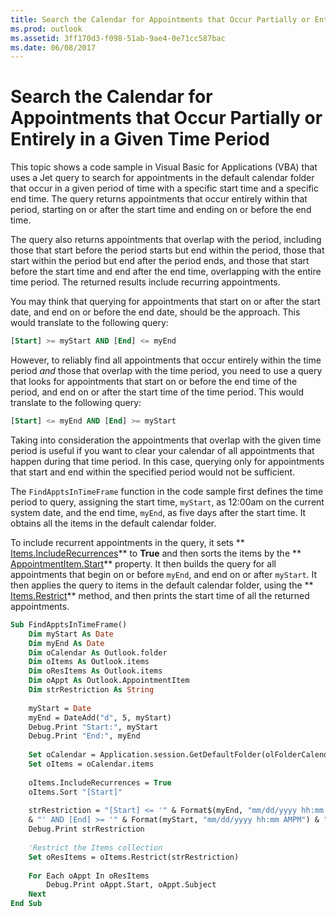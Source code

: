 ```yaml
---
title: Search the Calendar for Appointments that Occur Partially or Entirely in a Given Time Period
ms.prod: outlook
ms.assetid: 3ff170d3-f098-51ab-9ae4-0e71cc587bac
ms.date: 06/08/2017
---
```



# Search the Calendar for Appointments that Occur Partially or Entirely in a Given Time Period

This topic shows a code sample in Visual Basic for Applications (VBA) that uses a Jet query to search for appointments in the default calendar folder that occur in a given period of time with a specific start time and a specific end time. The query returns appointments that occur entirely within that period, starting on or after the start time and ending on or before the end time. 

The query also returns appointments that overlap with the period, including those that start before the period starts but end within the period, those that start within the period but end after the period ends, and those that start before the start time and end after the end time, overlapping with the entire time period. The returned results include recurring appointments.

You may think that querying for appointments that start on or after the start date, and end on or before the end date, should be the approach. This would translate to the following query:



```sql
[Start] >= myStart AND [End] <= myEnd
```

However, to reliably find all appointments that occur entirely within the time period  _and_ those that overlap with the time period, you need to use a query that looks for appointments that start on or before the end time of the period, and end on or after the start time of the time period. This would translate to the following query:



```sql
[Start] <= myEnd AND [End] >= myStart
```

Taking into consideration the appointments that overlap with the given time period is useful if you want to clear your calendar of all appointments that happen during that time period. In this case, querying only for appointments that start and end within the specified period would not be sufficient. 

The  `FindApptsInTimeFrame` function in the code sample first defines the time period to query, assigning the start time, `myStart`, as 12:00am on the current system date, and the end time,  `myEnd`, as five days after the start time. It obtains all the items in the default calendar folder. 

To include recurrent appointments in the query, it sets  ** [Items.IncludeRecurrences](items-includerecurrences-property-outlook.md)** to **True** and then sorts the items by the ** [AppointmentItem.Start](appointmentitem-start-property-outlook.md)** property. It then builds the query for all appointments that begin on or before `myEnd`, and end on or after  `myStart`. It then applies the query to items in the default calendar folder, using the  ** [Items.Restrict](items-restrict-method-outlook.md)** method, and then prints the start time of all the returned appointments.



```vb
Sub FindApptsInTimeFrame()
    Dim myStart As Date
    Dim myEnd As Date
    Dim oCalendar As Outlook.folder
    Dim oItems As Outlook.items
    Dim oResItems As Outlook.items
    Dim oAppt As Outlook.AppointmentItem
    Dim strRestriction As String
     
    myStart = Date
    myEnd = DateAdd("d", 5, myStart)
    Debug.Print "Start:", myStart
    Debug.Print "End:", myEnd
     
    Set oCalendar = Application.session.GetDefaultFolder(olFolderCalendar)
    Set oItems = oCalendar.items
     
    oItems.IncludeRecurrences = True
    oItems.Sort "[Start]"
     
    strRestriction = "[Start] <= '" & Format$(myEnd, "mm/dd/yyyy hh:mm AMPM") _
    & "' AND [End] >= '" & Format(myStart, "mm/dd/yyyy hh:mm AMPM") & "'"
    Debug.Print strRestriction
     
    'Restrict the Items collection
    Set oResItems = oItems.Restrict(strRestriction)
     
    For Each oAppt In oResItems
        Debug.Print oAppt.Start, oAppt.Subject
    Next
End Sub
```


